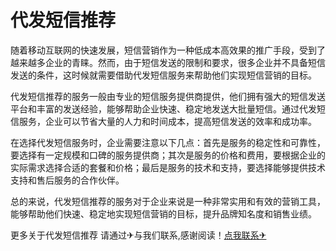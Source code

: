 # 代发短信推荐

随着移动互联网的快速发展，短信营销作为一种低成本高效果的推广手段，受到了越来越多企业的青睐。然而，由于短信发送的限制和要求，很多企业并不具备短信发送的条件，这时候就需要借助代发短信服务来帮助他们实现短信营销的目标。

代发短信推荐的服务一般由专业的短信服务提供商提供，他们拥有强大的短信发送平台和丰富的发送经验，能够帮助企业快速、稳定地发送大批量短信。通过代发短信服务，企业可以节省大量的人力和时间成本，提高短信发送的效率和成功率。

在选择代发短信服务时，企业需要注意以下几点：首先是服务的稳定性和可靠性，要选择有一定规模和口碑的服务提供商；其次是服务的价格和费用，要根据企业的实际需求选择合适的套餐和价格；最后是服务的技术和支持，要选择能够提供技术支持和售后服务的合作伙伴。

总的来说，代发短信推荐的服务对于企业来说是一种非常实用和有效的营销工具，能够帮助他们快速、稳定地实现短信营销的目标，提升品牌知名度和销售业绩。

更多关于代发短信推荐 请通过✈与我们联系,感谢阅读！[点我联系✈](https://dev.G208.com)
